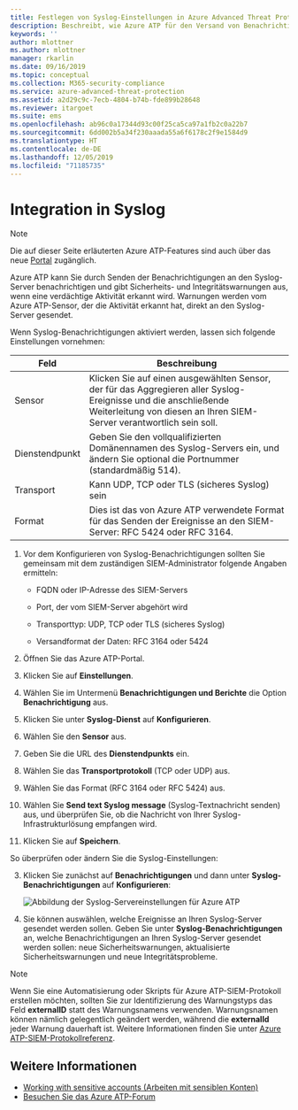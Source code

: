 ```yaml
---
title: Festlegen von Syslog-Einstellungen in Azure Advanced Threat Protection | Microsoft-Dokumentation
description: Beschreibt, wie Azure ATP für den Versand von Benachrichtigungen (per E-Mail oder Azure ATP-Ereignisweiterleitung) bei verdächtigen Aktivitäten konfiguriert werden kann
keywords: ''
author: mlottner
ms.author: mlottner
manager: rkarlin
ms.date: 09/16/2019
ms.topic: conceptual
ms.collection: M365-security-compliance
ms.service: azure-advanced-threat-protection
ms.assetid: a2d29c9c-7ecb-4804-b74b-fde899b28648
ms.reviewer: itargoet
ms.suite: ems
ms.openlocfilehash: ab96c0a17344d93c00f25ca5ca97a1fb2c0a22b7
ms.sourcegitcommit: 6dd002b5a34f230aaada55a6f6178c2f9e1584d9
ms.translationtype: HT
ms.contentlocale: de-DE
ms.lasthandoff: 12/05/2019
ms.locfileid: "71185735"
---
```

# <a name="integrate-with-syslog"></a>Integration in Syslog

> [!NOTE]
> Die auf dieser Seite erläuterten Azure ATP-Features sind auch über das neue [Portal](https://portal.cloudappsecurity.com) zugänglich.

Azure ATP kann Sie durch Senden der Benachrichtigungen an den Syslog-Server benachrichtigen und gibt Sicherheits- und Integritätswarnungen aus, wenn eine verdächtige Aktivität erkannt wird. Warnungen werden vom Azure ATP-Sensor, der die Aktivität erkannt hat, direkt an den Syslog-Server gesendet. 


Wenn Syslog-Benachrichtigungen aktiviert werden, lassen sich folgende Einstellungen vornehmen:

   |Feld|Beschreibung|
   |---------|---------------|
   |Sensor|Klicken Sie auf einen ausgewählten Sensor, der für das Aggregieren aller Syslog-Ereignisse und die anschließende Weiterleitung von diesen an Ihren SIEM-Server verantwortlich sein soll.|
   |Dienstendpunkt|Geben Sie den vollqualifizierten Domänennamen des Syslog-Servers ein, und ändern Sie optional die Portnummer (standardmäßig 514).|
   |Transport|Kann UDP, TCP oder TLS (sicheres Syslog) sein|
   |Format|Dies ist das von Azure ATP verwendete Format für das Senden der Ereignisse an den SIEM-Server: RFC 5424 oder RFC 3164.|

1. Vor dem Konfigurieren von Syslog-Benachrichtigungen sollten Sie gemeinsam mit dem zuständigen SIEM-Administrator folgende Angaben ermitteln:

   -   FQDN oder IP-Adresse des SIEM-Servers

   -   Port, der vom SIEM-Server abgehört wird

   -   Transporttyp: UDP, TCP oder TLS (sicheres Syslog)

   -   Versandformat der Daten: RFC 3164 oder 5424

1. Öffnen Sie das Azure ATP-Portal. 
2. Klicken Sie auf **Einstellungen**.
3. Wählen Sie im Untermenü **Benachrichtigungen und Berichte** die Option **Benachrichtigung** aus. 
1. Klicken Sie unter **Syslog-Dienst** auf **Konfigurieren**.
1. Wählen Sie den **Sensor** aus. 
1. Geben Sie die URL des **Dienstendpunkts** ein.
1. Wählen Sie das **Transportprotokoll** (TCP oder UDP) aus. 
1. Wählen Sie das Format (RFC 3164 oder RFC 5424) aus. 
1. Wählen Sie **Send text Syslog message** (Syslog-Textnachricht senden) aus, und überprüfen Sie, ob die Nachricht von Ihrer Syslog-Infrastrukturlösung empfangen wird. 
1. Klicken Sie auf **Speichern**. 

So überprüfen oder ändern Sie die Syslog-Einstellungen:  

3. Klicken Sie zunächst auf **Benachrichtigungen** und dann unter **Syslog-Benachrichtigungen** auf **Konfigurieren**:

   ![Abbildung der Syslog-Servereinstellungen für Azure ATP](media/atp-syslog.png)

4. Sie können auswählen, welche Ereignisse an Ihren Syslog-Server gesendet werden sollen. Geben Sie unter **Syslog-Benachrichtigungen** an, welche Benachrichtigungen an Ihren Syslog-Server gesendet werden sollen: neue Sicherheitswarnungen, aktualisierte Sicherheitswarnungen und neue Integritätsprobleme.

> [!NOTE]
> Wenn Sie eine Automatisierung oder Skripts für Azure ATP-SIEM-Protokoll erstellen möchten, sollten Sie zur Identifizierung des Warnungstyps das Feld **externalID** statt des Warnungsnamens verwenden. Warnungsnamen können nämlich gelegentlich geändert werden, während die **externalId** jeder Warnung dauerhaft ist. Weitere Informationen finden Sie unter [Azure ATP-SIEM-Protokollreferenz](cef-format-sa.md). 


## <a name="see-also"></a>Weitere Informationen

- [Working with sensitive accounts (Arbeiten mit sensiblen Konten)](sensitive-accounts.md)
- [Besuchen Sie das Azure ATP-Forum](https://aka.ms/azureatpcommunity)
